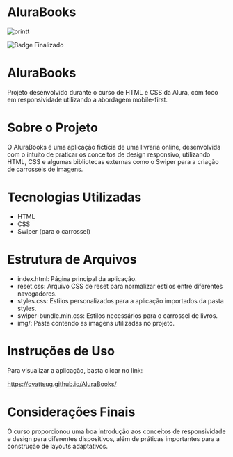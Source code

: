 # AluraBooks

![printt](https://github.com/ovattsuG/AluraBooks/assets/112031013/7c46f647-6296-4c55-89be-ec3cbbbcbb4c)


![Badge Finalizado](http://img.shields.io/static/v1?label=STATUS&message=FINALIZADO&color=BLUE&style=for-the-badge)

# AluraBooks

Projeto desenvolvido durante o curso de HTML e CSS da Alura, com foco em responsividade utilizando a abordagem mobile-first.

# Sobre o Projeto

O AluraBooks é uma aplicação fictícia de uma livraria online, desenvolvida com o intuito de praticar os conceitos de design responsivo, utilizando HTML, CSS e algumas bibliotecas externas como o Swiper para a criação de carrosséis de imagens.

# Tecnologias Utilizadas
* HTML
* CSS
* Swiper (para o carrossel)

# Estrutura de Arquivos
* index.html: Página principal da aplicação.
* reset.css: Arquivo CSS de reset para normalizar estilos entre diferentes navegadores.
* styles.css: Estilos personalizados para a aplicação importados da pasta styles.
* swiper-bundle.min.css: Estilos necessários para o carrossel de livros.
* img/: Pasta contendo as imagens utilizadas no projeto.

# Instruções de Uso
Para visualizar a aplicação, basta clicar no link:

https://ovattsug.github.io/AluraBooks/

# Considerações Finais
O curso proporcionou uma boa introdução aos conceitos de responsividade e design para diferentes dispositivos, além de práticas importantes para a construção de layouts adaptativos.

